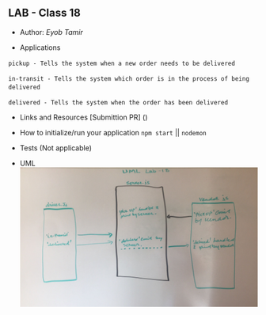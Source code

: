 ## LAB - Class 18

* Author: *Eyob Tamir*

* Applications

`pickup - Tells the system when a new order needs to be delivered`

`in-transit - Tells the system which order is in the process of being delivered`

`delivered - Tells the system when the order has been delivered`

* Links and Resources
[Submittion PR] () 

*  How to initialize/run your application 
 `npm start` || `nodemon`

* Tests (Not applicable)

* UML ![UML-LAB-18](./asset/image/uml-lab-18.jpg)